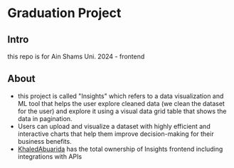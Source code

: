 # Graduation Project 
## Intro
this repo is for Ain Shams Uni. 2024 - frontend

## About 
- this project is called "Insights" which refers to a data visualization and ML tool that helps the user explore cleaned data (we clean the dataset for the user) and explore it using a visual data grid table that shows the data in pagination.
- Users can upload and visualize a dataset with highly efficient and interactive charts that help them improve decision-making for their business benefits.
- [KhaledAbuarida](https://github.com/KhaledAbuarida) has the total ownership of Insights frontend including integrations with APIs
